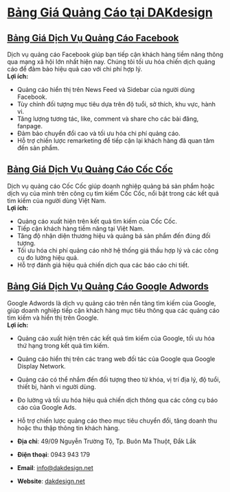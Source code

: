 # [Bảng Giá Quảng Cáo tại DAKdesign](https://www.dakdesign.net/vi/bang-gia/bang-gia-quang-cao/)

## [Bảng Giá Dịch Vụ Quảng Cáo Facebook](https://www.dakdesign.net/bang-gia-dich-vu-quang-cao-facebook/)
Dịch vụ quảng cáo Facebook giúp bạn tiếp cận khách hàng tiềm năng thông qua mạng xã hội lớn nhất hiện nay. Chúng tôi tối ưu hóa chiến dịch quảng cáo để đảm bảo hiệu quả cao với chi phí hợp lý.  
**Lợi ích:**
- Quảng cáo hiển thị trên News Feed và Sidebar của người dùng Facebook.
- Tùy chỉnh đối tượng mục tiêu dựa trên độ tuổi, sở thích, khu vực, hành vi.
- Tăng lượng tương tác, like, comment và share cho các bài đăng, fanpage.
- Đảm bảo chuyển đổi cao và tối ưu hóa chi phí quảng cáo.
- Hỗ trợ chiến lược remarketing để tiếp cận lại khách hàng đã quan tâm đến sản phẩm.

## [Bảng Giá Dịch Vụ Quảng Cáo Cốc Cốc](https://www.dakdesign.net/bang-gia-dich-vu-quang-cao-coc-coc/)
Dịch vụ quảng cáo Cốc Cốc giúp doanh nghiệp quảng bá sản phẩm hoặc dịch vụ của mình trên công cụ tìm kiếm Cốc Cốc, nổi bật trong các kết quả tìm kiếm của người dùng Việt Nam.  
**Lợi ích:**
- Quảng cáo xuất hiện trên kết quả tìm kiếm của Cốc Cốc.
- Tiếp cận khách hàng tiềm năng tại Việt Nam.
- Tăng độ nhận diện thương hiệu và quảng bá sản phẩm đến đúng đối tượng.
- Tối ưu hóa chi phí quảng cáo nhờ hệ thống giá thầu hợp lý và các công cụ đo lường hiệu quả.
- Hỗ trợ đánh giá hiệu quả chiến dịch qua các báo cáo chi tiết.

## [Bảng Giá Dịch Vụ Quảng Cáo Google Adwords](https://www.dakdesign.net/bang-gia-dich-vu-quang-cao-google-adwords/)
Google Adwords là dịch vụ quảng cáo trên nền tảng tìm kiếm của Google, giúp doanh nghiệp tiếp cận khách hàng mục tiêu thông qua các quảng cáo tìm kiếm và hiển thị trên Google.  
**Lợi ích:**
- Quảng cáo xuất hiện trên các kết quả tìm kiếm của Google, tối ưu hóa thứ hạng trong kết quả tìm kiếm.
- Quảng cáo hiển thị trên các trang web đối tác của Google qua Google Display Network.
- Quảng cáo có thể nhắm đến đối tượng theo từ khóa, vị trí địa lý, độ tuổi, thiết bị, hành vi người dùng.
- Đo lường và tối ưu hóa hiệu quả chiến dịch thông qua các công cụ báo cáo của Google Ads.
- Hỗ trợ chiến lược quảng cáo theo mục tiêu chuyển đổi, tăng doanh thu hoặc thu thập thông tin khách hàng.

- **Địa chỉ**: 49/09 Nguyễn Trường Tộ, Tp. Buôn Ma Thuột, Đắk Lắk
- **Điện thoại**: 0943 943 179
- **Email**: [info@dakdesign.net](mailto:info@dakdesign.net)
- **Website**: [dakdesign.net](http://dakdesign.net)
